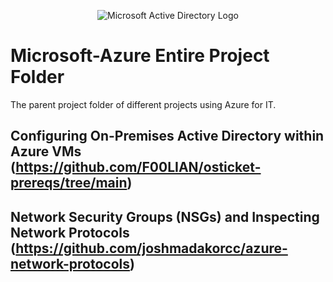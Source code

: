 <p align="center">
<img src="https://i.imgur.com/pU5A58S.png" alt="Microsoft Active Directory Logo"/>
</p>

# Microsoft-Azure Entire Project Folder
The parent project folder of different projects using Azure for IT. 

## Configuring On-Premises Active Directory within Azure VMs (https://github.com/F00LIAN/osticket-prereqs/tree/main)
## Network Security Groups (NSGs) and Inspecting Network Protocols (https://github.com/joshmadakorcc/azure-network-protocols)

